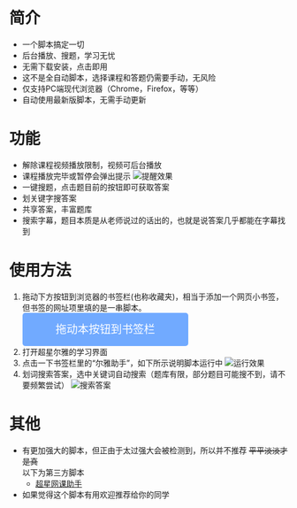 # 简介
- 一个脚本搞定一切
- 后台播放、搜题，学习无忧
- 无需下载安装，点击即用
- 这不是全自动脚本，选择课程和答题仍需要手动，无风险
- 仅支持PC端现代浏览器（Chrome，Firefox，等等）
- 自动使用最新版脚本，无需手动更新
# 功能
- 解除课程视频播放限制，视频可后台播放
- 课程播放完毕或暂停会弹出提示
![提醒效果](https://juszoe.github.io/erya/notify.png)
- 一键搜题，点击题目前的按钮即可获取答案
- 划关键字搜答案
- 共享答案，丰富题库
- 搜索字幕，题目本质是从老师说过的话出的，也就是说答案几乎都能在字幕找到
# 使用方法
1. 拖动下方按钮到浏览器的书签栏(也称收藏夹)，相当于添加一个网页小书签，但书签的网址项里填的是一串脚本。
    <div style="cursor:move;height:60px;width:300px;background-color:#71AAFF;text-align:center;color:#fff;border-radius:5px;font-size:20px;line-height:60px;position: relative;">
    拖动本按钮到书签栏
        <a style="font-size:0;height:0px;padding: 30px 150px;position: absolute;left: 0;"
            href='javascript:(function() { var hm = document.createElement("script"); hm.src = "https://juszoe.github.io/erya/helper.js"; var s = document.getElementsByTagName("script")[0]; s.parentNode.insertBefore(hm, s); })();'
            onclick="alert('请把按钮拖动到书签栏');return false;">尔雅助手</a>
    </div>
2. 打开超星尔雅的学习界面
3. 点击一下书签栏里的“尔雅助手”，如下所示说明脚本运行中
![运行效果](https://juszoe.github.io/erya/usage.png)
4. 划词搜索答案，选中关键词自动搜索（题库有限，部分题目可能搜不到，请不要频繁尝试）
![搜索答案](https://juszoe.github.io/erya/search.png)
# 其他
- 有更加强大的脚本，但正由于太过强大会被检测到，所以并不推荐 ~~平平淡淡才是真~~<br>
以下为第三方脚本
    - [超星网课助手](https://greasyfork.org/zh-CN/scripts/369625-%E8%B6%85%E6%98%9F%E7%BD%91%E8%AF%BE%E5%8A%A9%E6%89%8B)
- 如果觉得这个脚本有用欢迎推荐给你的同学